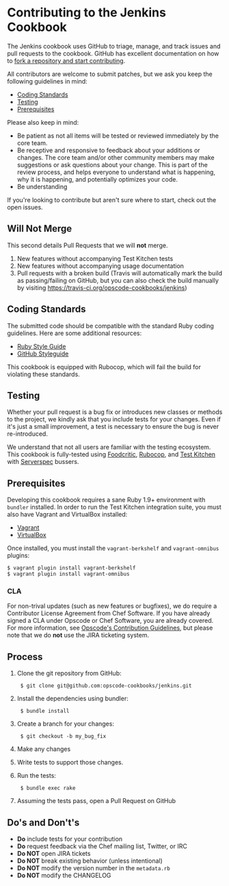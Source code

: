 Contributing to the Jenkins Cookbook
====================================
The Jenkins cookbook uses GitHub to triage, manage, and track issues and pull requests to the cookbook. GitHub has excellent documentation on how to [fork a repository and start contributing](https://help.github.com/articles/fork-a-repo.).

All contributors are welcome to submit patches, but we ask you keep the following guidelines in mind:

- [Coding Standards](#coding-standards)
- [Testing](#testing)
- [Prerequisites](#prerequisites)

Please also keep in mind:

- Be patient as not all items will be tested or reviewed immediately by the core team.
- Be receptive and responsive to feedback about your additions or changes. The core team and/or other community members may make suggestions or ask questions about your change. This is part of the review process, and helps everyone to understand what is happening, why it is happening, and potentially optimizes your code.
- Be understanding

If you're looking to contribute but aren't sure where to start, check out the open issues.


Will Not Merge
--------------
This second details Pull Requests that we will **not** merge.

1. New features without accompanying Test Kitchen tests
1. New features without accompanying usage documentation
1. Pull requests with a broken build (Travis will automatically mark the build as passing/failing on GitHub, but you can also check the build manually by visiting https://travis-ci.org/opscode-cookbooks/jenkins)


Coding Standards
----------------
The submitted code should be compatible with the standard Ruby coding guidelines. Here are some additional resources:

- [Ruby Style Guide](https://github.com/bbatsov/ruby-style-guide)
- [GitHub Styleguide](https://github.com/styleguide/ruby)

This cookbook is equipped with Rubocop, which will fail the build for violating these standards.


Testing
-------
Whether your pull request is a bug fix or introduces new classes or methods to the project, we kindly ask that you include tests for your changes. Even if it's just a small improvement, a test is necessary to ensure the bug is never re-introduced.

We understand that not all users are familiar with the testing ecosystem. This cookbook is fully-tested using [Foodcritic](https://github.com/acrmp/foodcritic), [Rubocop](https://github.com/bbatsov/rubocop), and [Test Kitchen](https://github.com/test-kitchen/test-kitchen) with [Serverspec](https://github.com/serverspec/serverspec) bussers.


Prerequisites
-------------
Developing this cookbook requires a sane Ruby 1.9+ environment with `bundler` installed. In order to run the Test Kitchen integration suite, you must also have Vagrant and VirtualBox installed:

- [Vagrant](https://vagrantup.com)
- [VirtualBox](https://virtualbox.org)

Once installed, you must install the `vagrant-berkshelf` and `vagrant-omnibus` plugins:

    $ vagrant plugin install vagrant-berkshelf
    $ vagrant plugin install vagrant-omnibus

### CLA
For non-trival updates (such as new features or bugfixes), we do require a Contributor License Agreement from Chef Software. If you have already signed a CLA under Opscode or Chef Software, you are already covered. For more information, see [Opscode's Contribution Guidelines](https://wiki.opscode.com/display/chef/How+to+Contribute), but please note that we do **not** use the JIRA ticketing system.


Process
-------
1. Clone the git repository from GitHub:

        $ git clone git@github.com:opscode-cookbooks/jenkins.git

2. Install the dependencies using bundler:

        $ bundle install

3. Create a branch for your changes:

        $ git checkout -b my_bug_fix

4. Make any changes
5. Write tests to support those changes.
6. Run the tests:

        $ bundle exec rake

7. Assuming the tests pass, open a Pull Request on GitHub


Do's and Don't's
----------------
- **Do** include tests for your contribution
- **Do** request feedback via the Chef mailing list, Twitter, or IRC
- **Do NOT** open JIRA tickets
- **Do NOT** break existing behavior (unless intentional)
- **Do NOT** modify the version number in the `metadata.rb`
- **Do NOT** modify the CHANGELOG
